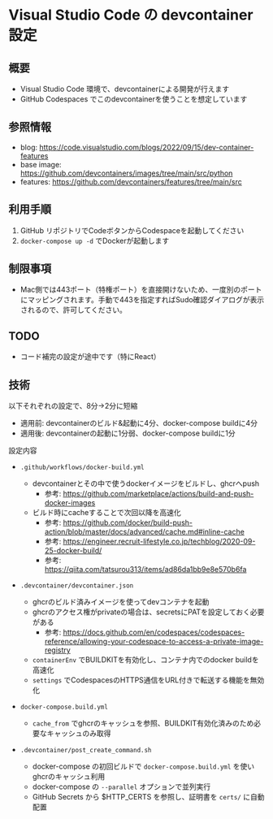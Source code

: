 Visual Studio Code の devcontainer 設定
============================================

## 概要

* Visual Studio Code 環境で、devcontainerによる開発が行えます
* GitHub Codespaces でこのdevcontainerを使うことを想定しています

## 参照情報

- blog: https://code.visualstudio.com/blogs/2022/09/15/dev-container-features
- base image: https://github.com/devcontainers/images/tree/main/src/python
- features: https://github.com/devcontainers/features/tree/main/src

## 利用手順

1. GitHub リポジトリでCodeボタンからCodespaceを起動してください
2. `docker-compose up -d` でDockerが起動します

## 制限事項

* Mac側では443ポート（特権ポート）を直接開けないため、一度別のポートにマッピングされます。手動で443を指定すればSudo確認ダイアログが表示されるので、許可してください。

## TODO

* コード補完の設定が途中です（特にReact）

## 技術

以下それぞれの設定で、8分->2分に短縮

* 適用前: devcontainerのビルド&起動に4分、docker-compose buildに4分
* 適用後: devcontainerの起動に1分弱、docker-compose buildに1分

設定内容

* `.github/workflows/docker-build.yml`
    * devcontainerとその中で使うdockerイメージをビルドし、ghcrへpush
        * 参考: https://github.com/marketplace/actions/build-and-push-docker-images
    * ビルド時にcacheすることで次回以降を高速化
        * 参考: https://github.com/docker/build-push-action/blob/master/docs/advanced/cache.md#inline-cache
        * 参考: https://engineer.recruit-lifestyle.co.jp/techblog/2020-09-25-docker-build/
        * 参考: https://qiita.com/tatsurou313/items/ad86da1bb9e8e570b6fa

* `.devcontainer/devcontainer.json`
    * ghcrのビルド済みイメージを使ってdevコンテナを起動
    * ghcrのアクセス権がprivateの場合は、secretsにPATを設定しておく必要がある
        * 参考: https://docs.github.com/en/codespaces/codespaces-reference/allowing-your-codespace-to-access-a-private-image-registry
    * `containerEnv` でBUILDKITを有効化し、コンテナ内でのdocker buildを高速化
    * `settings` でCodespacesのHTTPS通信をURL付きで転送する機能を無効化

* `docker-compose.build.yml`
    * `cache_from` でghcrのキャッシュを参照、BUILDKIT有効化済みのため必要なキャッシュのみ取得

* `.devcontainer/post_create_command.sh`
    * docker-compose の初回ビルドで `docker-compose.build.yml` を使いghcrのキャッシュ利用
    * docker-compose の `--parallel` オプションで並列実行
    * GitHub Secrets から $HTTP_CERTS を参照し、証明書を `certs/` に自動配置
